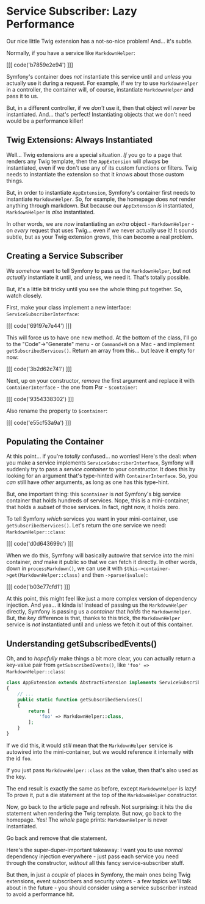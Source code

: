 # Service Subscriber: Lazy Performance

Our nice little Twig extension has a not-so-nice problem! And... it's subtle. 

Normally, if you have a service like `MarkdownHelper`:

[[[ code('b7859e2e94') ]]]

Symfony's container does *not* instantiate this service until and *unless* you
actually use it during a request. For example, if we try to use `MarkdownHelper`
in a controller, the container will, of course, instantiate `MarkdownHelper`
and pass it to us.

But, in a different controller, if we *don't* use it, then that object will *never*
be instantiated. And... that's perfect! Instantiating objects that we don't need
would be a performance killer!

## Twig Extensions: Always Instantiated

Well... Twig extensions are a special situation. *If* you go to a page that renders
any Twig template, then the `AppExtension` will *always* be instantiated, even if we
don't use any of its custom functions or filters. Twig needs to instantiate the
extension so that it *knows* about those custom things.

But, in order to instantiate `AppExtension`, Symfony's container first needs to
instantiate `MarkdownHelper`. So, for example, the homepage does *not* render
anything through markdown. But because our `AppExtension` *is* instantiated,
`MarkdownHelper` is *also* instantiated.

In other words, we are *now* instantiating an *extra* object - `MarkdownHelper` -
on *every* request that uses Twig... even if we never actually use it! It sounds
subtle, but as your Twig extension grows, this can become a real problem.

## Creating a Service Subscriber

We *somehow* want to tell Symfony to pass us the `MarkdownHelper`, but not *actually*
instantiate it until, and unless, we need it. That's totally possible.

But, it's a little bit tricky until you see the whole thing put together. So, watch
closely.

First, make your class implement a new interface: `ServiceSubscriberInterface`:

[[[ code('69197e7e44') ]]]

This will force us to have one new method. At the bottom of the class, I'll go to
the "Code"->"Generate" menu - or `Command`+`N` on a Mac - and implement
`getSubscribedServices()`. Return an array from this... but leave it empty for now:

[[[ code('3b2d62c741') ]]]

Next, up on your constructor, *remove* the first argument and replace it with
`ContainerInterface` - the one from Psr - `$container`:

[[[ code('9354338302') ]]]

Also rename the property to `$container`:

[[[ code('e55cf53a9a') ]]]

## Populating the Container

At this point... if you're *totally* confused... no worries! Here's the deal:
*when* you make a service implements `ServiceSubscriberInterface`, Symfony will
suddenly try to pass a *service container* to your constructor. It does this by
looking for an argument that's type-hinted with `ContainerInterface`. So, you *can*
still have *other* arguments, as long as one has this type-hint.

But, one important thing: this `$container` is *not* Symfony's big service container
that holds hundreds of services. Nope, this is a mini-container, that holds a
*subset* of those services. In fact, right now, it holds zero.

To tell Symfony *which* services you want in your mini-container, use
`getSubscribedServices()`. Let's return the one service we need: `MarkdownHelper::class`:

[[[ code('d0d643699c') ]]]

When we do this, Symfony will basically autowire that service *into* the mini
container, *and* make it public so that we can fetch it directly. In other words,
down in `processMarkdown()`, we can use it with
`$this->container->get(MarkdownHelper::class)` and then `->parse($value)`:

[[[ code('b03e77cfd1') ]]]

At this point, this might feel like just a more complex version of dependency
injection. And yea... it kinda is! Instead of passing us the `MarkdownHelper`
directly, Symfony is passing us a *container* that *holds* the `MarkdownHelper`.
But, the *key* difference is that, thanks to this trick, the `MarkdownHelper`
service is *not* instantiated until and unless we fetch it out of this container.

## Understanding getSubscribedEvents()

Oh, and to *hopefully* make things a bit more clear, you can actually return a
key-value pair from `getSubscribedEvents()`, like `'foo' => MarkdownHelper::class`:

```php
class AppExtension extends AbstractExtension implements ServiceSubscriberInterface
{
    // ...
    public static function getSubscribedServices()
    {
        return [
            'foo' => MarkdownHelper::class,
        ];
    }
}
```

If we did this, it would *still* mean that the `MarkdownHelper` service is autowired
into the mini-container, but we would reference it internally with the id `foo`.

If you just pass `MarkdownHelper::class` as the value, then that's also used as
the key.

The end result is exactly the same as before, except `MarkdownHelper` is lazy!
To prove it, put a die statement at the top of the `MarkdownHelper` constructor.

Now, go back to the article page and refresh. Not surprising: it hits the die
statement when rendering the Twig template. But now, go back to the homepage.
Yes! The *whole* page prints: `MarkdownHelper` is never instantiated.

Go back and remove that die statement.

Here's the super-duper-important takeaway: I want you to use *normal* dependency
injection everywhere - just pass each service you need through the constructor,
*without* all this fancy service-subscriber stuff.

But then, in just a *couple* of places in Symfony, the main ones being Twig extensions,
event subscribers and security voters - a few topics we'll talk about in the future -
you should consider using a service subscriber instead to avoid a performance hit.
